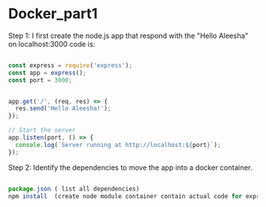 # Docker_part1
Step 1:
I first create the node.js app that respond with the "Hello Aleesha" on localhost:3000
code is:
```javascript

const express = require('express');
const app = express();
const port = 3000;


app.get('/', (req, res) => {
  res.send('Hello Aleesha!');
});

// Start the server
app.listen(port, () => {
  console.log(`Server running at http://localhost:${port}`);
});
```
Step 2:
Identify the dependencies to move the app into a docker container.
``` javascript

package.json ( list all dependencies)
npm install  (create node module container contain actual code for express)

```
